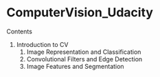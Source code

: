 # ComputerVision_Udacity
Contents
1) Introduction to CV
    1) Image Representation and Classification
    2) Convolutional Filters and Edge Detection
    3) Image Features and Segmentation
